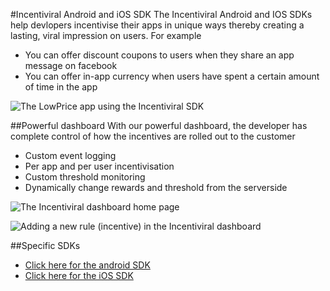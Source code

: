 #Incentiviral Android and iOS SDK
The Incentiviral Android and IOS SDKs help devlopers incentivise their apps in unique ways thereby creating a lasting, viral impression on users. For example
- You can offer discount coupons to users when they share an app message on facebook
- You can offer in-app currency when users have spent a certain amount of time in the app

![The LowPrice app using the Incentiviral SDK ](http://s27.postimg.org/xca7v5smr/incentiviral1.png "The LowPrice android app using the Incentiviral SDK")

##Powerful dashboard
With our powerful dashboard, the developer has complete control of how the incentives are rolled out to the customer
- Custom event logging
- Per app and per user incentivisation
- Custom threshold monitoring
- Dynamically change rewards and threshold from the serverside

![The Incentiviral dashboard home page ](http://s21.postimg.org/hxbyq1cav/iv_dashboard.png "The Incentiviral dashboard home page")

![Adding a new rule (incentive) in the Incentiviral dashboard](http://s18.postimg.org/zacfeca3t/iv_dashboard_rule.png "Adding a new rule (incentive) in the Incentiviral dashboard")

##Specific SDKs
- [Click here for the android SDK](https://github.com/triveous/Incentiviral/tree/master/android)
- [Click here for the iOS SDK](https://github.com/triveous/Incentiviral/tree/master/ios)
